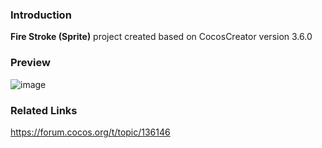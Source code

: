 ### Introduction
**Fire Stroke (Sprite)** project created based on CocosCreator version 3.6.0

### Preview
![image](../../../gif/202206/2022060201.gif)

### Related Links
https://forum.cocos.org/t/topic/136146